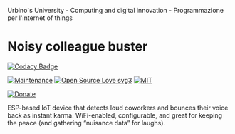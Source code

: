 Urbino`s University - Computing and digital innovation - Programmazione per l'internet of things

# Noisy colleague buster

[![Codacy Badge](https://app.codacy.com/project/badge/Grade/1bb60833b43e4ff1b3ff6dc529737e05)](https://app.codacy.com/gh/R0mb0/Noisy_colleague_buster/dashboard?utm_source=gh&utm_medium=referral&utm_content=&utm_campaign=Badge_grade)

[![Maintenance](https://img.shields.io/badge/Maintained%3F-yes-green.svg)](https://github.com/R0mb0/Noisy_colleague_buster)
[![Open Source Love svg3](https://badges.frapsoft.com/os/v3/open-source.svg?v=103)](https://github.com/R0mb0/Noisy_colleague_buster)
[![MIT](https://img.shields.io/badge/License-MIT-blue.svg)](https://opensource.org/license/mit)

[![Donate](https://img.shields.io/badge/PayPal-Donate%20to%20Author-blue.svg)](http://paypal.me/R0mb0)

ESP-based IoT device that detects loud coworkers and bounces their voice back as instant karma. WiFi-enabled, configurable, and great for keeping the peace (and gathering “nuisance data” for laughs).
